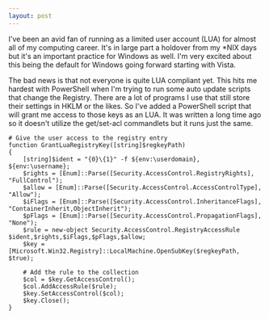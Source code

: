 ```yaml
---
layout: post
---
```

I've been an avid fan of running as a limited user account (LUA) for almost all of my computing career.  It's in large part a holdover from my *NIX days but it's an important practice for Windows as well. I'm very excited about this being the default for Windows going forward starting with Vista.

The bad news is that not everyone is quite LUA compliant yet.  This hits me hardest with PowerShell when I'm trying to run some auto update scripts that change the Registry.  There are a lot of programs I use that still store their settings in HKLM or the likes.  So I've added a PowerShell script that will grant me access to those keys as an LUA.  It was written a long time ago so it
doesn't utilize the get/set-acl commandlets but it runs just the same.

    # Give the user access to the registry entry
    function GrantLuaRegistryKey([string]$regkeyPath)
    {
    	[string]$ident = "{0}\{1}" -f ${env:\userdomain}, ${env:\username};
    	$rights = [Enum]::Parse([Security.AccessControl.RegistryRights], "FullControl"); 
    	$allow = [Enum]::Parse([Security.AccessControl.AccessControlType], "Allow");
    	$iFlags = [Enum]::Parse([Security.AccessControl.InheritanceFlags], "ContainerInherit,ObjectInherit");
    	$pFlags = [Enum]::Parse([Security.AccessControl.PropagationFlags], "None");
    	$rule = new-object Security.AccessControl.RegistryAccessRule $ident,$rights,$iFlags,$pFlags,$allow;
    	$key = [Microsoft.Win32.Registry]::LocalMachine.OpenSubKey($regkeyPath, $true);
    	
    	# Add the rule to the collection
    	$col = $key.GetAccessControl();
    	$col.AddAccessRule($rule);
    	$key.SetAccessControl($col);
    	$key.Close();
    }
    


    

